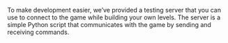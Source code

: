 To make development easier, we’ve provided a testing server that you can use to connect to the game while building your own levels. The server is a simple Python script that communicates with the game by sending and receiving commands.
